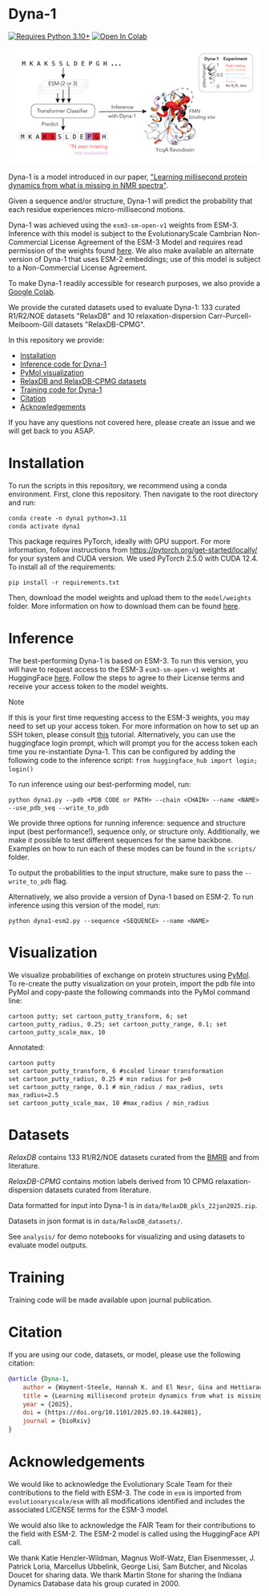 # Dyna-1
[![Requires Python 3.10+](https://img.shields.io/badge/Python-3.10+-blue.svg?logo=python&logoColor=white)](https://python.org/downloads)
[![Open In Colab](https://colab.research.google.com/assets/colab-badge.svg)](https://colab.research.google.com/drive/1UD4HafhNQoz5sCwXzsrEP03fqk4ZUnTa?usp)

![image](assets/dyna1.png)

Dyna-1 is a model introduced in our paper, ["Learning millisecond protein dynamics from what is missing in NMR spectra"](https://www.biorxiv.org/content/10.1101/2025.03.19.642801v1).

Given a sequence and/or structure, Dyna-1 will predict the probability that each residue experiences micro-millisecond motions.

Dyna-1 was achieved using the `esm3-sm-open-v1` weights from ESM-3. Inference with this model is subject to the EvolutionaryScale Cambrian Non-Commercial License Agreement of the ESM-3 Model and requires read permission of the weights found [here](https://huggingface.co/EvolutionaryScale/esm3-sm-open-v1). We also make available an alternate version of Dyna-1 that uses ESM-2 embeddings; use of this model is subject to a Non-Commercial License Agreement. 

To make Dyna-1 readily accessible for research purposes, we also provide a [Google Colab](https://colab.research.google.com/drive/1UD4HafhNQoz5sCwXzsrEP03fqk4ZUnTa?usp).

We provide the curated datasets used to evaluate Dyna-1: 133 curated R1/R2/NOE datasets "RelaxDB" and 10 relaxation-dispersion Carr-Purcell-Meiboom-Gill datasets "RelaxDB-CPMG". 

In this repository we provide:
* [Installation](#installation)
* [Inference code for Dyna-1](#inference)
* [PyMol visualization](#visualization)
* [RelaxDB and RelaxDB-CPMG datasets](#datasets)
* [Training code for Dyna-1](#training)
* [Citation](#citation)
* [Acknowledgements](#acknowledgement)

If you have any questions not covered here, please create an issue and we will get back to you ASAP.

# Installation 
To run the scripts in this repository, we recommend using a conda environment. First, clone this repository. Then navigate to the root directory and run:
```
conda create -n dyna1 python=3.11
conda activate dyna1
```
This package requires PyTorch, ideally with GPU support. For more information, follow instructions from https://pytorch.org/get-started/locally/ for your system and CUDA version. We used PyTorch 2.5.0 with CUDA 12.4. To install all of the requirements:
```
pip install -r requirements.txt
```
Then, download the model weights and upload them to the `model/weights` folder. More information on how to download them can be found <a href='https://github.com/gelnesr/Dyna-1-public/blob/main/model/weights/README.md'>here</a>. 

# Inference

The best-performing Dyna-1 is based on ESM-3. To run this version, you will have to request access to the ESM-3 `esm3-sm-open-v1` weights at HuggingFace [here](https://huggingface.co/EvolutionaryScale/esm3-sm-open-v1). Follow the steps to agree to their License terms and receive your access token to the model weights. 

> [!NOTE]
> If this is your first time requesting access to the ESM-3 weights, you may need to set up your access token. For more information on how to set up an SSH token, please consult <a href='https://huggingface.co/docs/hub/en/security-git-ssh'>this</a> tutorial. Alternatively, you can use the huggingface login prompt, which will prompt you for the access token each time you re-instantiate Dyna-1. This can be configured by adding the following code to the inference script: `from huggingface_hub import login; login()` 

To run inference using our best-performing model, run:

```
python dyna1.py --pdb <PDB CODE or PATH> --chain <CHAIN> --name <NAME> --use_pdb_seq --write_to_pdb
```

We provide three options for running inference: sequence and structure input (best performance!), sequence only, or structure only. Additionally, we make it possible to test different sequences for the same backbone. Examples on how to run each of these modes can be found in the `scripts/` folder. 

To output the probabilities to the input structure, make sure to pass the `--write_to_pdb` flag.

Alternatively, we also provide a version of Dyna-1 based on ESM-2. To run inference using this version of the model, run:

```
python dyna1-esm2.py --sequence <SEQUENCE> --name <NAME>
```

# Visualization

We visualize probabilities of exchange on protein structures using [PyMol](https://www.pymol.org). To re-create the putty visualization on your protein, import the pdb file into PyMol and copy-paste the following commands into the PyMol command line:

```
cartoon putty; set cartoon_putty_transform, 6; set cartoon_putty_radius, 0.25; set cartoon_putty_range, 0.1; set cartoon_putty_scale_max, 10
```

Annotated:
```
cartoon putty
set cartoon_putty_transform, 6 #scaled linear transformation
set cartoon_putty_radius, 0.25 # min radius for p=0
set cartoon_putty_range, 0.1 # min_radius / max_radius, sets max_radius=2.5
set cartoon_putty_scale_max, 10 #max_radius / min_radius
```

# Datasets

*RelaxDB* contains 133 R1/R2/NOE datasets curated from the [BMRB](https://bmrb.io/) and from literature.

*RelaxDB-CPMG* contains motion labels derived from 10 CPMG relaxation-dispersion datasets curated from literature.

Data formatted for input into Dyna-1 is in `data/RelaxDB_pkls_22jan2025.zip`.

Datasets in json format is in `data/RelaxDB_datasets/`.

See `analysis/` for demo notebooks for visualizing and using datasets to evaluate model outputs.

# Training

Training code will be made available upon journal publication.

# Citation

If you are using our code, datasets, or model, please use the following citation:
```bibtex
@article {Dyna-1,
    author = {Wayment-Steele, Hannah K. and El Nesr, Gina and Hettiarachchi, Ramith and Kariyawasam, Hasindu and Ovchinnikov, Sergey and Kern, Dorothee},
    title = {Learning millisecond protein dynamics from what is missing in NMR spectra},
    year = {2025},
    doi = {https://doi.org/10.1101/2025.03.19.642801},
    journal = {bioRxiv}
}
```
# Acknowledgements

We would like to acknowledge the Evolutionary Scale Team for their contributions to the field with ESM-3. The code in `esm` is imported from `evolutionaryscale/esm` with all modifications identified and includes the associated LICENSE terms for the ESM-3 model.

We would also like to acknowledge the FAIR Team for their contributions to the field with ESM-2. The ESM-2 model is called using the HuggingFace API call.

We thank Katie Henzler-Wildman, Magnus Wolf-Watz, Elan Eisenmesser, J. Patrick Loria, Marcellus Ubbelink, George Lisi, Sam Butcher, and Nicolas Doucet for sharing data. We thank Martin Stone for sharing the Indiana Dynamics Database data his group curated in 2000.
